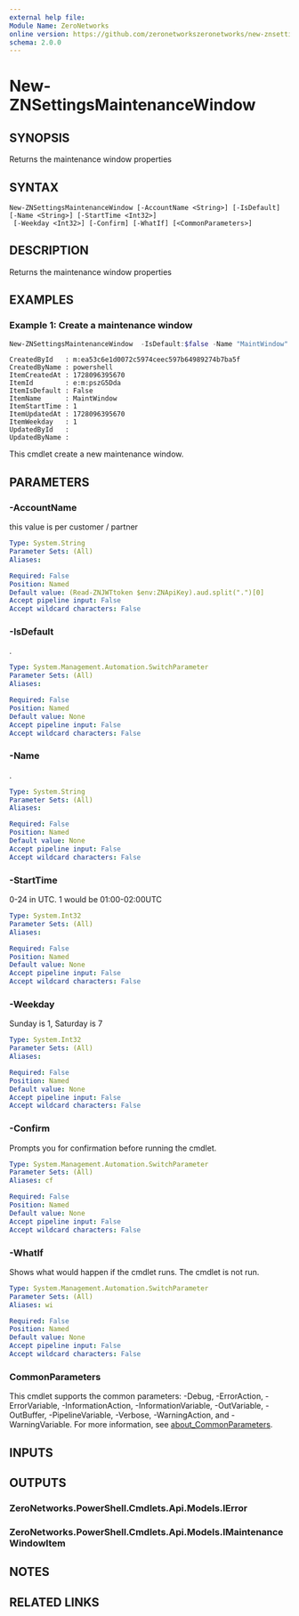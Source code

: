 ```yaml
---
external help file:
Module Name: ZeroNetworks
online version: https://github.com/zeronetworkszeronetworks/new-znsettingsmaintenancewindow
schema: 2.0.0
---
```


# New-ZNSettingsMaintenanceWindow

## SYNOPSIS
Returns the maintenance window properties

## SYNTAX

```
New-ZNSettingsMaintenanceWindow [-AccountName <String>] [-IsDefault] [-Name <String>] [-StartTime <Int32>]
 [-Weekday <Int32>] [-Confirm] [-WhatIf] [<CommonParameters>]
```

## DESCRIPTION
Returns the maintenance window properties

## EXAMPLES

### Example 1: Create a maintenance window
```powershell
New-ZNSettingsMaintenanceWindow  -IsDefault:$false -Name "MaintWindow" -StartTime 1 -Weekday 1
```

```output
CreatedById   : m:ea53c6e1d0072c5974ceec597b64989274b7ba5f
CreatedByName : powershell
ItemCreatedAt : 1728096395670
ItemId        : e:m:pszG5Dda
ItemIsDefault : False
ItemName      : MaintWindow
ItemStartTime : 1
ItemUpdatedAt : 1728096395670
ItemWeekday   : 1
UpdatedById   : 
UpdatedByName : 
```

This cmdlet create a new maintenance window.

## PARAMETERS

### -AccountName
this value is per customer / partner

```yaml
Type: System.String
Parameter Sets: (All)
Aliases:

Required: False
Position: Named
Default value: (Read-ZNJWTtoken $env:ZNApiKey).aud.split(".")[0]
Accept pipeline input: False
Accept wildcard characters: False
```

### -IsDefault
.

```yaml
Type: System.Management.Automation.SwitchParameter
Parameter Sets: (All)
Aliases:

Required: False
Position: Named
Default value: None
Accept pipeline input: False
Accept wildcard characters: False
```

### -Name
.

```yaml
Type: System.String
Parameter Sets: (All)
Aliases:

Required: False
Position: Named
Default value: None
Accept pipeline input: False
Accept wildcard characters: False
```

### -StartTime
0-24 in UTC.
1 would be 01:00-02:00UTC

```yaml
Type: System.Int32
Parameter Sets: (All)
Aliases:

Required: False
Position: Named
Default value: None
Accept pipeline input: False
Accept wildcard characters: False
```

### -Weekday
Sunday is 1, Saturday is 7

```yaml
Type: System.Int32
Parameter Sets: (All)
Aliases:

Required: False
Position: Named
Default value: None
Accept pipeline input: False
Accept wildcard characters: False
```

### -Confirm
Prompts you for confirmation before running the cmdlet.

```yaml
Type: System.Management.Automation.SwitchParameter
Parameter Sets: (All)
Aliases: cf

Required: False
Position: Named
Default value: None
Accept pipeline input: False
Accept wildcard characters: False
```

### -WhatIf
Shows what would happen if the cmdlet runs.
The cmdlet is not run.

```yaml
Type: System.Management.Automation.SwitchParameter
Parameter Sets: (All)
Aliases: wi

Required: False
Position: Named
Default value: None
Accept pipeline input: False
Accept wildcard characters: False
```

### CommonParameters
This cmdlet supports the common parameters: -Debug, -ErrorAction, -ErrorVariable, -InformationAction, -InformationVariable, -OutVariable, -OutBuffer, -PipelineVariable, -Verbose, -WarningAction, and -WarningVariable. For more information, see [about_CommonParameters](http://go.microsoft.com/fwlink/?LinkID=113216).

## INPUTS

## OUTPUTS

### ZeroNetworks.PowerShell.Cmdlets.Api.Models.IError

### ZeroNetworks.PowerShell.Cmdlets.Api.Models.IMaintenanceWindowItem

## NOTES

## RELATED LINKS

